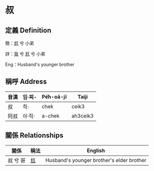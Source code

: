 # 叔
## 定義 Definition
簡：[尪](member17.md) 兮 小弟

詳：[我](member1.md) 兮 [尪](member17.md) 兮 小弟

Eng：Husband's younger brother

## 稱呼 Address

音漢 | 임·찌- | Pe̍͘h-oā-jī | Taiji
--- | --- | --- | --- 
叔 | 즥· | chek | ceik3 
阿叔 | 아·즥· | a-chek | ah3ceik3 


## 關係 Relationships

關係 | 稱法 | English
--- | --- | --- 
叔 兮 哥 | [尪](member17.md) | Husband's younger brother's elder brother
